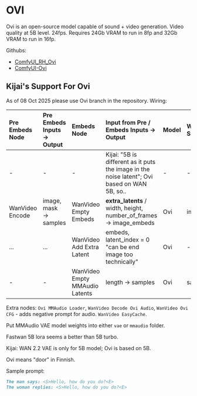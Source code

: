 # OVI

Ovi is an open-source model capable of sound + video generation. Video quality at 5B level. 24fps. Requires 24Gb VRAM to run in 8fp and 32Gb VRAM to run in 16fp.

Githubs:
* [ComfyUI_RH_Ovi](https://github.com/HM-RunningHub/ComfyUI_RH_Ovi)
* [ComfyUI-Ovi](https://github.com/snicolast/ComfyUI-Ovi)

## Kijai's Support For Ovi

As of 08 Oct 2025 please use Ovi branch in the repository. Wiring:

| Pre Embeds Node| Pre Embeds Inputs -> Output | Embeds Node | Input from Pre / Embeds Inputs -> Output | Model | WanVideo Sampler Input |
| :-- | :-- | :-- | :-- | :-- | :-- |
| - | - | - | Kijai: "5B is different as it puts the image in the noise latent"; Ovi based on WAN 5B, so.. | - | - |
| WanVideo Encode | image, mask<br>-> samples | WanVideo Empty Embeds | **extra_latents** / width, height, number_of_frames<br>-> image_embeds | Ovi | image_embeds |
| ... | ... | WanVideo Add Extra Latent | embeds, latent_index = 0<br>"can be end image too technically" | Ovi | - |
| - | - | WanVideo Empty MMAudio Latents | length -> samples | Ovi | samples |

Extra nodes: `Ovi MMAudio Loader`, `WanVideo Decode Ovi Audio`, `WanVideo Ovi CFG` - adds negative prompt for audio.
`WanVideo EasyCache`.

Put MMAudio VAE model weights into either `vae` or `mmaudio` folder.

Fastwan 5B lora seems a better than 5B turbo.

Kijai: WAN 2.2 VAE is only for 5B model; Ovi is based on 5B.

Ovi means "door" in Finnish.

Sample prompt:
```markdown
The man says: <S>Hello, how do you do?<E>
The woman replies: <S>Hello, how do you do?<E>
```
